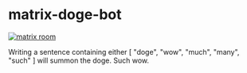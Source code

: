 # matrix-doge-bot

[![matrix room](https://img.shields.io/matrix/test-doge-bot-crom%3Amatrix.org.svg)](https://matrix.to/#/!mCUETrwJCsmURvIprv:matrix.org?via=matrix.org)

Writing a sentence containing either [ "doge", "wow", "much", "many", "such" ] will summon the doge. Such wow.
